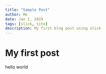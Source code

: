 ```yaml
---
title: "Sample Post"
author: Me
date: Jan 1, 2019
tags: [slick, site]
description: My first blog post using slick
---
```

# My first post
hello world
